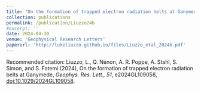 ```yaml
---
title: "On the formation of trapped electron radiation belts at Ganymede"
collection: publications
permalink: /publication/Liuzzo24b
#excerpt: ''
date: 2024-04-30
venue: 'Geophysical Research Letters'
paperurl: 'http://lukeliuzzo.github.io/files/Liuzzo_etal_2024b.pdf'
---
```


Recommended citation: Liuzzo, L., Q. Nénon, A. R. Poppe, A. Stahl, S. Simon, and S. Fatemi (2024), On the formation of trapped electron radiation belts at Ganymede, <i>Geophys. Res. Lett., 51</i>, e2024GL109058, [doi:10.1029/2024GL109058](https://doi.org/10.1029/2024GL109058).
